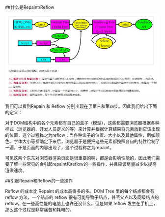 ##什么是Repaint/Reflow

![](/assets/360截图20171018010455180.jpg)

我们可以看到Repain 和 Reflow 分别出现在了第三和第四步。因此我们给出下面的定义：

对于DOM结构中的各个元素都有自己的盒子（模型），这些都需要浏览器根据各种样式（浏览器的、开发人员定义的等）来计算并根据计算结果将元素放到它该出现的位置，这个过程称之为reflow；当各种盒子的位置、大小以及其他属性，例如颜色、字体大小等都确定下来后，浏览器于是便把这些元素都按照各自的特性绘制了一遍，于是页面的内容出现了，这个过程称之为repaint。

可见这两个东东对浏览器渲染页面是很重要的啊，都是会影响性能的，因此我们需要了解一些常见的会引起repaint和reflow的一些操作，并且应该尽量减少以提高渲染速度。



##引起Repain和Reflow的一些操作

Reflow 的成本比 Repaint 的成本高得多的多。DOM Tree 里的每个结点都会有 reflow 方法，一个结点的 reflow 很有可能导致子结点，甚至父点以及同级结点的 reflow。在一些高性能的电脑上也许还没什么，但是如果 reflow 发生在手机上，那么这个过程是非常痛苦和耗电的。









































